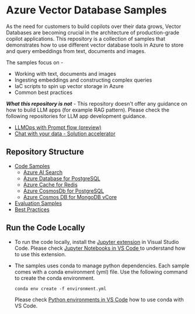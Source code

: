 # Azure Vector Database Samples 

As the need for customers to build copilots over their data grows, Vector Databases are becoming crucial in the architecture of production-grade copilot applications. This repository is a collection of samples that demonstrates how to use different vector database tools in Azure to store and query embeddings from text, documents and images.

The samples focus on -

- Working with text, documents and images
- Ingesting embeddings and constructing complex queries
- IaC scripts to spin up vector storage in Azure
- Common best practices

***What this repository is not*** - This repository doesn't offer any guidance on how to build LLM apps (for example RAG pattern). Please check the following repositories for LLM app development guidance.

- [LLMOps with Prompt flow (preview)](https://github.com/microsoft/llmops-promptflow-template)
- [Chat with your data - Solution accelerator](https://github.com/Azure-Samples/chat-with-your-data-solution-accelerator)

## Repository Structure

- [Code Samples](./code_samples/README.md)
  - [Azure AI Search](./code_samples/azure_ai_search/README.md)
  - [Azure Database for PostgreSQL](./code_samples/azure_postgresql/README.md)
  - [Azure Cache for Redis](./code_samples/azure_redis_cache/README.md)
  - [Azure CosmosDb for PostgreSQL](./code_samples/azure_cosmosdb_postgresql/README.md)
  - [Azure Cosmos DB for MongoDB vCore](./code_samples/azure_cosmosdb_mongo/README.md)
- [Evaluation Samples](./evaluation_samples/README.md)
- [Best Practices](./best_practices/README.md)

## Run the Code Locally

- To run the code locally, install the [Jupyter extension](https://marketplace.visualstudio.com/items?itemName=ms-toolsai.jupyter) in Visual Studio Code. Please check [Jupyter Notebooks in VS Code
](https://code.visualstudio.com/docs/datascience/jupyter-notebooks) to understand how to use this extension.

- The samples uses conda to manage python dependencies. Each sample comes with a conda environment (yml) file. Use the following command to create the conda environment.

    `conda env create -f environment.yml`

  Please check [Python environments in VS Code](https://code.visualstudio.com/docs/python/environments) how to use conda with VS Code.

